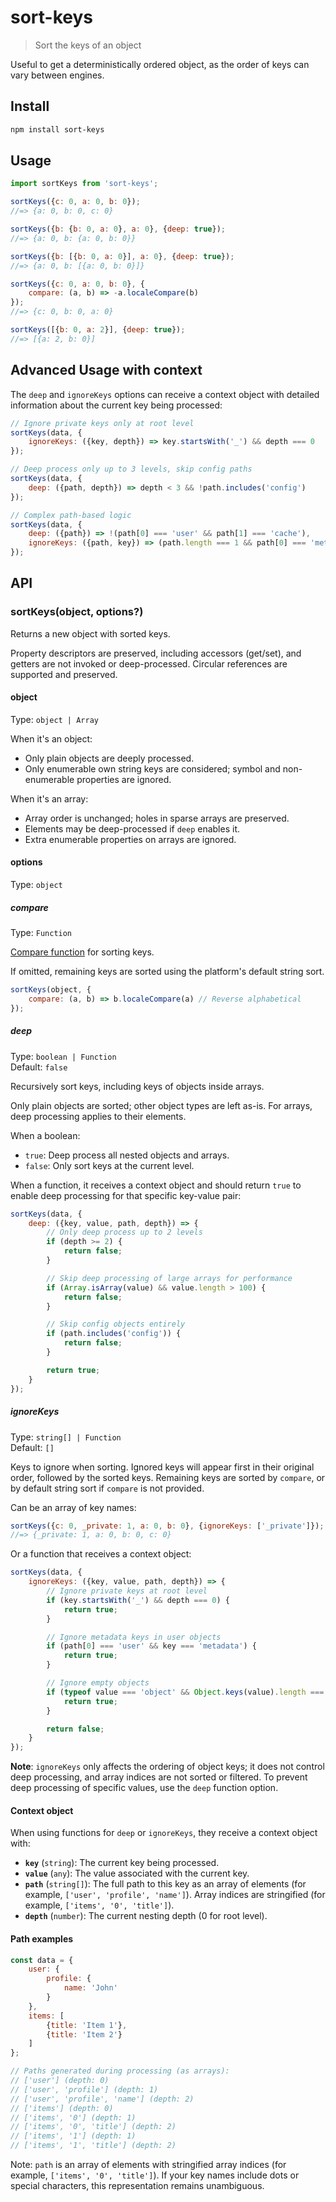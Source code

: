 # sort-keys

> Sort the keys of an object

Useful to get a deterministically ordered object, as the order of keys can vary between engines.

## Install

```sh
npm install sort-keys
```

## Usage

```js
import sortKeys from 'sort-keys';

sortKeys({c: 0, a: 0, b: 0});
//=> {a: 0, b: 0, c: 0}

sortKeys({b: {b: 0, a: 0}, a: 0}, {deep: true});
//=> {a: 0, b: {a: 0, b: 0}}

sortKeys({b: [{b: 0, a: 0}], a: 0}, {deep: true});
//=> {a: 0, b: [{a: 0, b: 0}]}

sortKeys({c: 0, a: 0, b: 0}, {
	compare: (a, b) => -a.localeCompare(b)
});
//=> {c: 0, b: 0, a: 0}

sortKeys([{b: 0, a: 2}], {deep: true});
//=> [{a: 2, b: 0}]
```

## Advanced Usage with context

The `deep` and `ignoreKeys` options can receive a context object with detailed information about the current key being processed:

```js
// Ignore private keys only at root level
sortKeys(data, {
	ignoreKeys: ({key, depth}) => key.startsWith('_') && depth === 0
});

// Deep process only up to 3 levels, skip config paths
sortKeys(data, {
	deep: ({path, depth}) => depth < 3 && !path.includes('config')
});

// Complex path-based logic
sortKeys(data, {
	deep: ({path}) => !(path[0] === 'user' && path[1] === 'cache'),
	ignoreKeys: ({path, key}) => (path.length === 1 && path[0] === 'metadata') || key.startsWith('_')
});
```

## API

### sortKeys(object, options?)

Returns a new object with sorted keys.

Property descriptors are preserved, including accessors (get/set), and getters are not invoked or deep-processed. Circular references are supported and preserved.

#### object

Type: `object | Array`

When it's an object:
- Only plain objects are deeply processed.
- Only enumerable own string keys are considered; symbol and non-enumerable properties are ignored.

When it's an array:
- Array order is unchanged; holes in sparse arrays are preserved.
- Elements may be deep-processed if `deep` enables it.
- Extra enumerable properties on arrays are ignored.

#### options

Type: `object`

##### compare

Type: `Function`

[Compare function](https://developer.mozilla.org/en-US/docs/Web/JavaScript/Reference/Global_Objects/Array/sort) for sorting keys.

If omitted, remaining keys are sorted using the platform's default string sort.

```js
sortKeys(object, {
	compare: (a, b) => b.localeCompare(a) // Reverse alphabetical
});
```

##### deep

Type: `boolean | Function`\
Default: `false`

Recursively sort keys, including keys of objects inside arrays.

Only plain objects are sorted; other object types are left as-is. For arrays, deep processing applies to their elements.

When a boolean:
- `true`: Deep process all nested objects and arrays.
- `false`: Only sort keys at the current level.

When a function, it receives a context object and should return `true` to enable deep processing for that specific key-value pair:

```js
sortKeys(data, {
	deep: ({key, value, path, depth}) => {
		// Only deep process up to 2 levels
		if (depth >= 2) {
			return false;
		}

		// Skip deep processing of large arrays for performance
		if (Array.isArray(value) && value.length > 100) {
			return false;
		}

		// Skip config objects entirely
		if (path.includes('config')) {
			return false;
		}

		return true;
	}
});
```

##### ignoreKeys

Type: `string[] | Function`\
Default: `[]`

Keys to ignore when sorting. Ignored keys will appear first in their original order, followed by the sorted keys. Remaining keys are sorted by `compare`, or by default string sort if `compare` is not provided.

Can be an array of key names:

```js
sortKeys({c: 0, _private: 1, a: 0, b: 0}, {ignoreKeys: ['_private']});
//=> {_private: 1, a: 0, b: 0, c: 0}
```

Or a function that receives a context object:

```js
sortKeys(data, {
	ignoreKeys: ({key, value, path, depth}) => {
		// Ignore private keys at root level
		if (key.startsWith('_') && depth === 0) {
			return true;
		}

		// Ignore metadata keys in user objects
		if (path[0] === 'user' && key === 'metadata') {
			return true;
		}

		// Ignore empty objects
		if (typeof value === 'object' && Object.keys(value).length === 0) {
			return true;
		}

		return false;
	}
});
```

**Note**: `ignoreKeys` only affects the ordering of object keys; it does not control deep processing, and array indices are not sorted or filtered. To prevent deep processing of specific values, use the `deep` function option.

#### Context object

When using functions for `deep` or `ignoreKeys`, they receive a context object with:

- **`key`** (`string`): The current key being processed.
- **`value`** (`any`): The value associated with the current key.
- **`path`** (`string[]`): The full path to this key as an array of elements (for example, `['user', 'profile', 'name']`). Array indices are stringified (for example, `['items', '0', 'title']`).
- **`depth`** (`number`): The current nesting depth (0 for root level).

#### Path examples

```js
const data = {
	user: {
		profile: {
			name: 'John'
		}
	},
	items: [
		{title: 'Item 1'},
		{title: 'Item 2'}
	]
};

// Paths generated during processing (as arrays):
// ['user'] (depth: 0)
// ['user', 'profile'] (depth: 1)
// ['user', 'profile', 'name'] (depth: 2)
// ['items'] (depth: 0)
// ['items', '0'] (depth: 1)
// ['items', '0', 'title'] (depth: 2)
// ['items', '1'] (depth: 1)
// ['items', '1', 'title'] (depth: 2)
```

Note: `path` is an array of elements with stringified array indices (for example, `['items', '0', 'title']`). If your key names include dots or special characters, this representation remains unambiguous.
